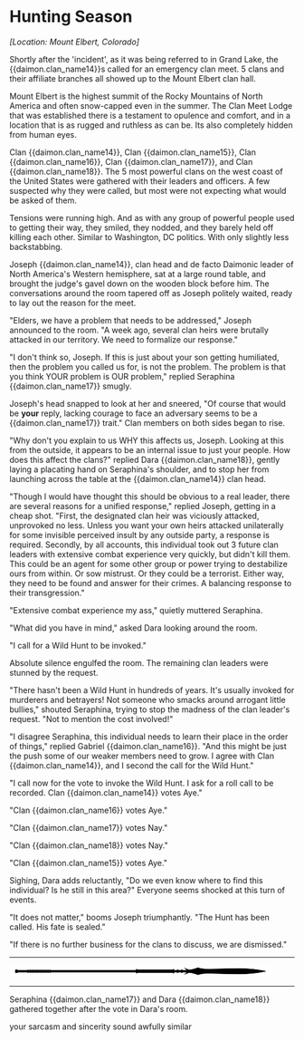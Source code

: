 # Hunting Season

_[Location: Mount Elbert, Colorado]_

Shortly after the 'incident', as it was being referred to in Grand Lake, the {{daimon.clan_name14}}s called for an emergency clan meet.  5 clans and their affiliate branches all showed up to the Mount Elbert clan hall.  

Mount Elbert is the highest summit of the Rocky Mountains of North America and often snow-capped even in the summer.   The Clan Meet Lodge that was established there is a testament to opulence and comfort, and in a location that is as rugged and ruthless as can be.  Its also completely hidden from human eyes.

Clan {{daimon.clan_name14}}, Clan {{daimon.clan_name15}}, Clan {{daimon.clan_name16}}, Clan {{daimon.clan_name17}}, and Clan {{daimon.clan_name18}}.  The 5 most powerful clans on the west coast of the United States were gathered with their leaders and officers.  A few suspected why they were called, but most were not expecting what would be asked of them.

Tensions were running high.  And as with any group of powerful people used to getting their way, they smiled, they nodded, and they barely held off killing each other.  Similar to Washington, DC politics.  With only slightly less backstabbing.

Joseph {{daimon.clan_name14}}, clan head and de facto Daimonic leader of North America's Western hemisphere, sat at a large round table, and brought the judge's gavel down on the wooden block before him.  The conversations around the room tapered off as Joseph politely waited, ready to lay out the reason for the meet.

"Elders, we have a problem that needs to be addressed," Joseph announced to the room.  "A week ago, several clan heirs were brutally attacked in our territory.  We need to formalize our response."

"I don't think so, Joseph.  If this is just about your son getting humiliated, then the problem you called us for, is not the problem.  The problem is that you think YOUR problem is OUR problem," replied Seraphina {{daimon.clan_name17}} smugly.

Joseph's head snapped to look at her and sneered, "Of course that would be **your** reply, lacking courage to face an adversary seems to be a {{daimon.clan_name17}} trait."  Clan members on both sides began to rise.

"Why don't you explain to us WHY this affects us, Joseph.  Looking at this from the outside, it appears to be an internal issue to just your people.  How does this affect the clans?" replied Dara {{daimon.clan_name18}}, gently laying a placating hand on Seraphina's shoulder, and to stop her from launching across the table at the {{daimon.clan_name14}} clan head.

"Though I would have thought this should be obvious to a real leader, there are several reasons for a unified response," replied Joseph, getting in a cheap shot.  "First, the designated clan heir was viciously attacked, unprovoked no less.  Unless you want your own heirs attacked unilaterally for some invisible perceived insult by any outside party, a response is required.  Secondly, by all accounts, this individual took out 3 future clan leaders with extensive combat experience very quickly, but didn't kill them.  This could be an agent for some other group or power trying to destabilize ours from within.   Or sow mistrust.  Or they could be a terrorist.  Either way, they need to be found and answer for their crimes.  A balancing response to their transgression."

"Extensive combat experience my ass," quietly muttered Seraphina.

"What did you have in mind," asked Dara looking around the room.

"I call for a Wild Hunt to be invoked."

Absolute silence engulfed the room.  The remaining clan leaders were stunned by the request.

"There hasn't been a Wild Hunt in hundreds of years.   It's usually invoked for murderers and betrayers!  Not someone who smacks around arrogant little bullies," shouted Seraphina, trying to stop the madness of the clan leader's request.  "Not to mention the cost involved!"

"I disagree Seraphina, this individual needs to learn their place in the order of things," replied Gabriel {{daimon.clan_name16}}.  "And this might be just the push some of our weaker members need to grow.  I agree with Clan {{daimon.clan_name14}}, and I second the call for the Wild Hunt."

"I call now for the vote to invoke the Wild Hunt.  I ask for a roll call to be recorded.  Clan {{daimon.clan_name14}} votes Aye."

"Clan {{daimon.clan_name16}} votes Aye."

"Clan {{daimon.clan_name17}} votes Nay."

"Clan {{daimon.clan_name18}} votes Nay."

"Clan {{daimon.clan_name15}} votes Aye."

Sighing, Dara adds reluctantly, "Do we even know where to find this individual?  Is he still in this area?" Everyone seems shocked at this turn of events.

"It does not matter," booms Joseph triumphantly.  "The Hunt has been called.  His fate is sealed."  

"If there is no further business for the clans to discuss, we are dismissed."

* * *

![divider](../../../assets/divider.png)

* * *

Seraphina {{daimon.clan_name17}} and Dara {{daimon.clan_name18}} gathered together after the vote in Dara's room.  






your sarcasm and sincerity sound awfully similar
